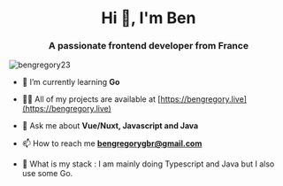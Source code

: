 <h1 align="center">Hi 👋, I'm Ben</h1>
<h3 align="center">A passionate frontend developer from France</h3>

<p align="left"> <img src="https://komarev.com/ghpvc/?username=bengregory23&label=Profile%20views&color=0e75b6&style=flat" alt="bengregory23" /> </p>

- 🌱 I’m currently learning **Go**

- 👨‍💻 All of my projects are available at [https://bengregory.live](https://bengregory.live)

- 💬 Ask me about **Vue/Nuxt, Javascript and Java**

- 📫 How to reach me **bengregorygbr@gmail.com**

- 💾 What is my stack : I am mainly doing Typescript and Java but I also use some Go. 

